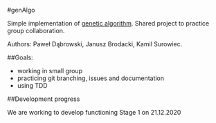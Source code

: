 #genAlgo

<p>Simple implementation of <a href="https://pl.wikipedia.org/wiki/Algorytm_genetyczny" target="_blank">genetic algorithm</a>. Shared project to practice group collaboration.</p>
<p>Authors: Paweł Dąbrowski, Janusz Brodacki, Kamil Surowiec.</p>

##Goals:
<ul><li>working in small group</li>
<li>practicing git branching, issues and documentation</li>
<li>using TDD</li></ul>

##Development progress
<p>We are working to develop functioning Stage 1 on 21.12.2020</p>